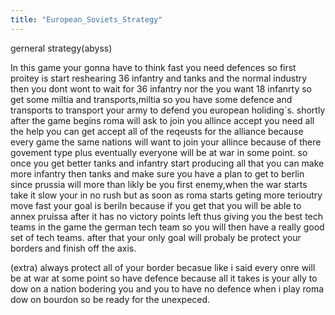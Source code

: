 ```yaml
---
title: "European_Soviets_Strategy"
---
```


gerneral strategy(abyss)

In this game your gonna have to think fast you need defences so first
proitey is start reshearing 36 infantry and tanks and the normal
industry then you dont wont to wait for 36 infantry nor the you want 18
infanrty so get some miltia and transports,miltia so you have some
defence and transports to transport your army to defend you european
holiding\`s. shortly after the game begins roma will ask to join you
allince accept you need all the help you can get accept all of the
reqeusts for the alliance because every game the same nations will want
to join your allince because of there govement type plus eventually
everyone will be at war in some point. so once you get better tanks and
infantry start producing all that you can make more infantry then tanks
and make sure you have a plan to get to berlin since prussia will more
than likly be you first enemy,when the war starts take it slow your in
no rush but as soon as roma starts geting more terioutry move fast your
goal is beriln because if you get that you will be able to annex pruissa
after it has no victory points left thus giving you the best tech teams
in the game the german tech team so you will then have a really good set
of tech teams. after that your only goal will probaly be protect your
borders and finish off the axis.

(extra) always protect all of your border becasue like i said every onre
will be at war at some point so have defence because all it takes is
your ally to dow on a nation bodering you and you to have no defence
when i play roma dow on bourdon so be ready for the unexpeced.
